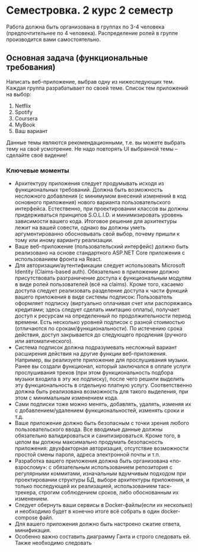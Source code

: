 ﻿# Семестровка. 2 курс 2 семестр
Работа должна быть организована в группах по 3-4 человека (предпочтительнее по 4 человека).
Распределение ролей в группе производится вами самостоятельно. 

## Основная задача (функциональные требования)
Написать веб-приложение, выбрав одну из нижеследующих тем. Каждая группа разрабатывает по своей теме. Список тем приложений на выбор:
1. Netflix
2. Spotify
3. Coursera
4. MyBook
5. Ваш вариант  

Данные темы являются рекомендационными, т.е. вы можете выбрать тему на своё усмотрение.
Не надо повторять UI выбранной темы – сделайте своё видение!

### Ключевые моменты
* Архитектуру приложения следует продумывать исходя из функциональных требований.
Должна быть возможность несложного добавления (с минимумом внесений изменений в код основного приложения) нового варианта пользовательского интерфейса.
Естественно, при проектировании классов вы должны придерживаться принципов S.O.L.I.D. и минимизировать уровень зависимости вашего кода. 
Итоговое решение для архитектуры лежит на вашей совести, однако вы должны уметь аргументированно обосновывать свой выбор, почему пришли к тому или иному варианту реализации.
* Ваше веб-приложение (пользовательский интерфейс) должно быть реализовано на основе стандартного ASP.NET Core приложения с использованием фронта на React.
* Для авторизации/аутентификации следует использовать Microsoft Identity (Claims-based auth). 
Обязательно в приложении должно присутствовать разграничение доступа к функциональным модулям в виде ролей пользователей (всё на claims). 
Кроме того, касаемо доступа следует реализовать разделение доступа к части функций вашего приложения в виде системы подписок: Пользователь оформляет подписку (виртуально оплачивая счет или распоряжаясь кредитами; здесь следует сделать имитацию оплаты), получает доступ к ресурсам на определенный по продолжительности период времени. 
Есть несколько уровней подписок с разной стоимостью (отличаются по срокам/функциональности). 
По истечению срока действия, доступ закрывается до следующего продления (ручного или автоматического).
* Система подписок должна подразумевать несложный вариант расширения действия на другие функции веб-приложения. 
Например, вы реализуете приложение для прослушивания музыки. Ранее вы создали функционал, который заключался в оплате услуги прослушивания треков (при этом функциональность подбора музыки входила в эту же подписку), после чего решили выделить эту функциональность в отдельную платную услугу. 
Соответственно должна быть реализована возможность для такого выделения, при этом с минимальным изменением кода.
* Сами подписки тоже можно менять, добавлять, удалять, изменяя их с добавлением/удалением функциональностей, изменять сроки и т.д.
* Ваше приложение должно быть безопасным с точки зрения любого пользовательского ввода. 
Все вводимые данные должны обязательно валидироваться и санитизироваться. 
Кроме того, в целом вы должны максимально продумать безопасность приложения: двухфакторная авторизация, отсутствие возможности простой смены пароля, адреса электронной почты и т.п.
* Разработка вашего приложения должна быть организована «по-взрослому»: с обязательным использованием репозитория с регулярными коммитами, изначальным вдумчивым подходом при проектировании структуры БД, выборе архитектуры приложения, и только последующей их реализацией, использованием таск-трекера, строгим соблюдением сроков, либо обоснованным их изменением.
* Следует обернуть ваши сервисы в Docker-файлы(если их несколько) и необходимо будет в конечно итоге всё собрать в один docker-compose файл.
* Для вашего приложения должно быть настроено сжатие ответа, минификация.
* Особенно важно составить диаграмму Ганта и строго следовать ей. Также необходимо следовать 